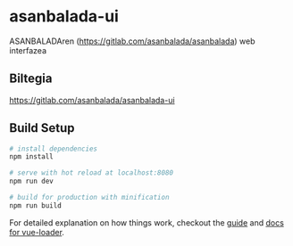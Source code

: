 # asanbalada-ui
ASANBALADAren (https://gitlab.com/asanbalada/asanbalada) web interfazea

## Biltegia
https://gitlab.com/asanbalada/asanbalada-ui

## Build Setup

``` bash
# install dependencies
npm install

# serve with hot reload at localhost:8080
npm run dev

# build for production with minification
npm run build
```

For detailed explanation on how things work, checkout the [guide](http://vuejs-templates.github.io/webpack/) and [docs for vue-loader](http://vuejs.github.io/vue-loader).
